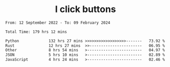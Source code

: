 <h1 align="center">
I click buttons
</h1>

<!--START_SECTION:waka-->

```txt
From: 12 September 2022 - To: 09 February 2024

Total Time: 179 hrs 12 mins

Python             132 hrs 27 mins >>>>>>>>>>>>>>>>>>-------   73.92 %
Rust               12 hrs 27 mins  >>-----------------------   06.95 %
Other              8 hrs 54 mins   >------------------------   04.97 %
JSON               5 hrs 10 mins   >------------------------   02.89 %
JavaScript         4 hrs 24 mins   >------------------------   02.46 %
```

<!--END_SECTION:waka-->
